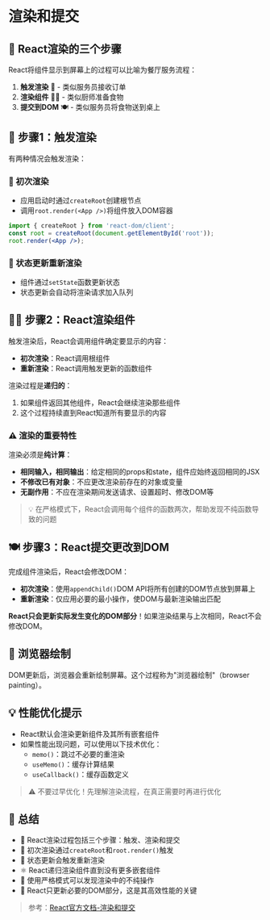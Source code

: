 # 渲染和提交

## 🔄 React渲染的三个步骤

React将组件显示到屏幕上的过程可以比喻为餐厅服务流程：

1. **触发渲染** 📣 - 类似服务员接收订单
2. **渲染组件** 👨‍🍳 - 类似厨师准备食物
3. **提交到DOM** 🍽️ - 类似服务员将食物送到桌上

## 📣 步骤1：触发渲染

有两种情况会触发渲染：

### 🔰 初次渲染
- 应用启动时通过`createRoot`创建根节点
- 调用`root.render(<App />)`将组件放入DOM容器

```jsx
import { createRoot } from 'react-dom/client';
const root = createRoot(document.getElementById('root'));
root.render(<App />);
```

### 🔄 状态更新重新渲染
- 组件通过`setState`函数更新状态
- 状态更新会自动将渲染请求加入队列

## 👨‍🍳 步骤2：React渲染组件

触发渲染后，React会调用组件确定要显示的内容：

- **初次渲染**：React调用根组件
- **重新渲染**：React调用触发更新的函数组件

渲染过程是**递归的**：
1. 如果组件返回其他组件，React会继续渲染那些组件
2. 这个过程持续直到React知道所有要显示的内容

### ⚠️ 渲染的重要特性

渲染必须是**纯计算**：
- **相同输入，相同输出**：给定相同的props和state，组件应始终返回相同的JSX
- **不修改已有对象**：不应更改渲染前存在的对象或变量
- **无副作用**：不应在渲染期间发送请求、设置超时、修改DOM等

> 💡 在严格模式下，React会调用每个组件的函数两次，帮助发现不纯函数导致的问题

## 🍽️ 步骤3：React提交更改到DOM

完成组件渲染后，React会修改DOM：

- **初次渲染**：使用`appendChild()`DOM API将所有创建的DOM节点放到屏幕上
- **重新渲染**：仅应用必要的最小操作，使DOM与最新渲染输出匹配

**React只会更新实际发生变化的DOM部分**！如果渲染结果与上次相同，React不会修改DOM。

## 🎨 浏览器绘制

DOM更新后，浏览器会重新绘制屏幕。这个过程称为"浏览器绘制"（browser painting）。

## 💡 性能优化提示

- React默认会渲染更新组件及其所有嵌套组件
- 如果性能出现问题，可以使用以下技术优化：
  - `memo()`：跳过不必要的重渲染
  - `useMemo()`：缓存计算结果
  - `useCallback()`：缓存函数定义

> ⚠️ 不要过早优化！先理解渲染流程，在真正需要时再进行优化

## 📝 总结

- 🔄 React渲染过程包括三个步骤：触发、渲染和提交
- 🔰 初次渲染通过`createRoot`和`root.render()`触发
- 🔄 状态更新会触发重新渲染
- ⚛️ React递归渲染组件直到没有更多嵌套组件
- 🧪 使用严格模式可以发现渲染中的不纯操作
- 🎯 React只更新必要的DOM部分，这是其高效性能的关键

> 参考：[React官方文档-渲染和提交](https://zh-hans.react.dev/learn/render-and-commit) 